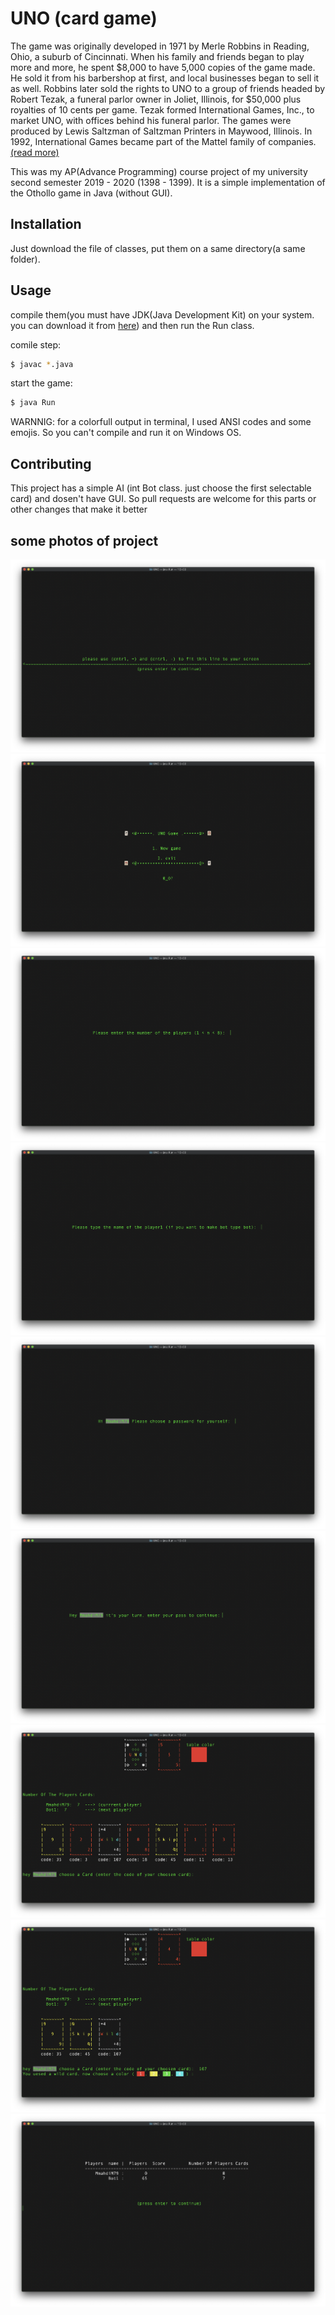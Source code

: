 # UNO (card game)

The game was originally developed in 1971 by Merle Robbins in Reading, Ohio, a suburb of Cincinnati. When his family and friends began to play more and more, he spent $8,000 to have 5,000 copies of the game made. He sold it from his barbershop at first, and local businesses began to sell it as well. Robbins later sold the rights to UNO to a group of friends headed by Robert Tezak, a funeral parlor owner in Joliet, Illinois, for $50,000 plus royalties of 10 cents per game. Tezak formed International Games, Inc., to market UNO, with offices behind his funeral parlor. The games were produced by Lewis Saltzman of Saltzman Printers in Maywood, Illinois.
In 1992, International Games became part of the Mattel family of companies.
[(read more)](https://en.wikipedia.org/wiki/Uno_(card_game))

This was my AP(Advance Programming) course project of my university second semester 2019 - 2020 (1398 - 1399). It is a simple implementation of the Othollo game in Java (without GUI). 



## Installation

Just download the file of classes, put them on a same directory(a same folder).



## Usage

compile them(you must have JDK(Java Development Kit) on your system. you can download it from [here](https://www.oracle.com/java/technologies/javase-jdk13-downloads.html)) and then run the Run class.


comile step:
```bash
$ javac *.java
```
start the game:
```bash
$ java Run
```

WARNNIG: for a colorfull output in terminal, I used ANSI codes and some emojis. So you can't compile and run it on Windows OS.



## Contributing
This project has a simple AI (int Bot class. just choose the first selectable card) and dosen't have GUI. 
So pull requests are welcome for this parts or other changes that make it better





## some photos of project

![github-octocat](https://github.com/MmahdiM79/UNO/blob/master/photos/1.png)
![github-octocat](https://github.com/MmahdiM79/UNO/blob/master/photos/2.png)
![github-octocat](https://github.com/MmahdiM79/UNO/blob/master/photos/3.png)
![github-octocat](https://github.com/MmahdiM79/UNO/blob/master/photos/4.png)
![github-octocat](https://github.com/MmahdiM79/UNO/blob/master/photos/5.png)
![github-octocat](https://github.com/MmahdiM79/UNO/blob/master/photos/6.png)
![github-octocat](https://github.com/MmahdiM79/UNO/blob/master/photos/7.png)
![github-octocat](https://github.com/MmahdiM79/UNO/blob/master/photos/8.png)
![github-octocat](https://github.com/MmahdiM79/UNO/blob/master/photos/9.png)

